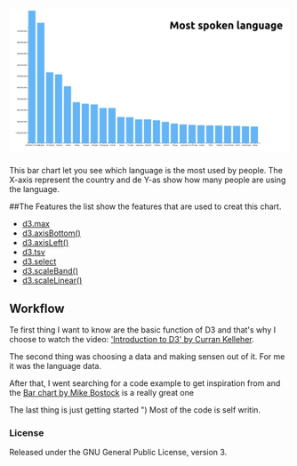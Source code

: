 # ![Banner](preview.JPG)

This bar chart let you see which language is the most used by people. The X-axis represent the country and de Y-as show how many people are using the language.

##The Features
the list show the features that are used to creat this chart.
* [d3.max](https://github.com/d3/d3-array/blob/master/README.md#max)
* [d3.axisBottom()](https://github.com/d3/d3-array/blob/master/README.md#max)
* [d3.axisLeft()](https://github.com/d3/d3-axis/blob/master/README.md#axisLeft)
* [d3.tsv](https://github.com/d3/d3-request/blob/master/README.md#tsv)
* [d3.select](https://github.com/d3/d3-selection/blob/master/README.md#select)
* [d3.scaleBand()](https://github.com/d3/d3-scale/blob/master/README.md#scaleBand)
* [d3.scaleLinear()](https://github.com/d3/d3-scale/blob/master/README.md#scaleLinear)

## Workflow

Te first thing I want to know are the basic function of D3 and that's why I choose to watch the video: ['Introduction to D3' by Curran Kelleher](https://www.youtube.com/watch?v=8jvoTV54nXw).

The second thing was choosing a data and making sensen out of it. For me it was the language data. 

After that, I went searching  for a code example to get inspiration from and the [Bar chart by Mike Bostock](https://bl.ocks.org/mbostock/3885304) is a really great one

The last thing is just getting started ")
Most of the code is self writin.


### License
Released under the GNU General Public License, version 3.
